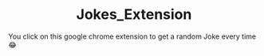 <h1 align="center">Jokes_Extension</h1>

<p>You click on this google chrome extension to get a random Joke every time 😂</p>

<!-- <p>Note -> Im not publishing it Chrome Developer still wants to use it then please download</p> -->
